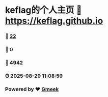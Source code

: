 # keflag的个人主页 :link: https://keflag.github.io 
### :page_facing_up: [22](https://keflag.github.io/tag.html) 
### :speech_balloon: 0 
### :hibiscus: 4942 
### :alarm_clock: 2025-08-29 11:08:59 
### Powered by :heart: [Gmeek](https://github.com/Meekdai/Gmeek)
